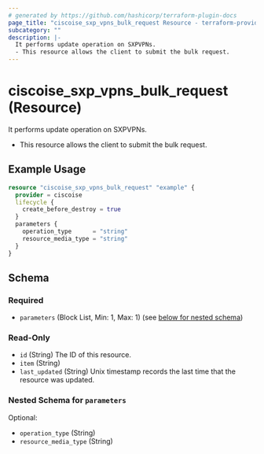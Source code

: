 ```yaml
---
# generated by https://github.com/hashicorp/terraform-plugin-docs
page_title: "ciscoise_sxp_vpns_bulk_request Resource - terraform-provider-ciscoise"
subcategory: ""
description: |-
  It performs update operation on SXPVPNs.
  - This resource allows the client to submit the bulk request.
---
```


# ciscoise_sxp_vpns_bulk_request (Resource)

It performs update operation on SXPVPNs.
- This resource allows the client to submit the bulk request.

## Example Usage

```terraform
resource "ciscoise_sxp_vpns_bulk_request" "example" {
  provider = ciscoise
  lifecycle {
    create_before_destroy = true
  }
  parameters {
    operation_type      = "string"
    resource_media_type = "string"
  }
}
```

<!-- schema generated by tfplugindocs -->
## Schema

### Required

- `parameters` (Block List, Min: 1, Max: 1) (see [below for nested schema](#nestedblock--parameters))

### Read-Only

- `id` (String) The ID of this resource.
- `item` (String)
- `last_updated` (String) Unix timestamp records the last time that the resource was updated.

<a id="nestedblock--parameters"></a>
### Nested Schema for `parameters`

Optional:

- `operation_type` (String)
- `resource_media_type` (String)


